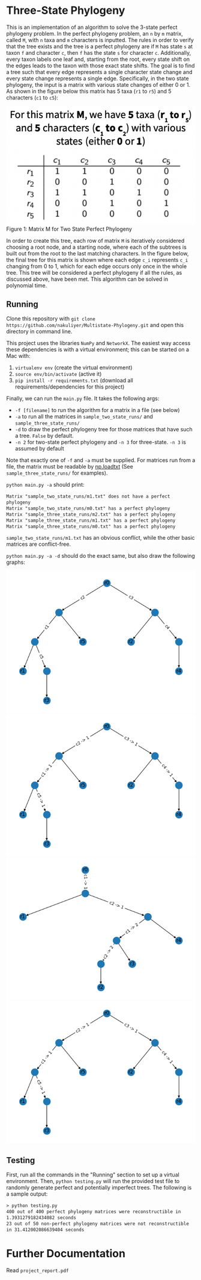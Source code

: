 # Three-State Phylogeny

This is an implementation of an algorithm to solve the 3-state perfect phylogeny problem. In the perfect phylogeny problem, an `n` by `m` matrix, called `M`, with `n` taxa and `m` characters is inputted. The rules in order to verify that the tree exists and the tree is a perfect phylogeny are if `M` has state `s` at taxon `f` and character `c`, then `f` has the state `s` for character `c`. Additionally, every taxon labels one leaf and, starting from the root, every state shift on the edges leads to the taxon with those exact state shifts. The goal is to find a tree such that every edge represents a single character state change and every state change represents a single edge. Specifically, in the two state phylogeny, the input is a matrix with various state changes of either 0 or 1. As shown in the figure below this matrix has 5 taxa (`r1` to `r5`) and 5 characters (`c1` to `c5`):

![Input Matrix](imgs/input_matrix_example.png)
Figure 1: Matrix M for Two State Perfect Phylogeny

In order to create this tree, each row of matrix `M` is iteratively considered choosing a root node, and a starting node, where each of the subtrees is built out from the root to the last matching characters. In the figure below, the final tree for this matrix is shown where each edge `c_i` represents `c_i` changing from 0 to 1, which for each edge occurs only once in the whole tree. This tree will be considered a perfect phylogeny if all the rules, as discussed above, have been met. This algorithm can be solved in polynomial time.


## Running

Clone this repository with `git clone https://github.com/nakuliyer/Multistate-Phylogeny.git` and open this directory in command line.

This project uses the libraries `NumPy` and `NetworkX`. The easiest way access these dependencies is with a virtual environment; this can be started on a Mac with:
1. `virtualenv env` (create the virtual environment)
2. `source env/bin/activate` (active it)
3. `pip install -r requirements.txt` (download all requirements/dependencies for this project)

Finally, we can run the `main.py` file. It takes the following args:
* `-f [filename]` to run the algorithm for a matrix in a file (see below)
* `-a` to run all the matrices in `sample_two_state_runs/` and `sample_three_state_runs/`
* `-d` to draw the perfect phylogeny tree for those matrices that have such a tree. `False` by default.
* `-n 2` for two-state perfect phylogeny and `-n 3` for three-state. `-n 3` is assumed by default

Note that exactly one of `-f` and `-a` must be supplied. For matrices run from a file, the matrix must be readable by [np.loadtxt](https://numpy.org/doc/stable/reference/generated/numpy.loadtxt.html) (See `sample_three_state_runs/` for examples).

`python main.py -a` should print:
```
Matrix "sample_two_state_runs/m1.txt" does not have a perfect phylogeny
Matrix "sample_two_state_runs/m0.txt" has a perfect phylogeny
Matrix "sample_three_state_runs/m2.txt" has a perfect phylogeny
Matrix "sample_three_state_runs/m1.txt" has a perfect phylogeny
Matrix "sample_three_state_runs/m0.txt" has a perfect phylogeny
```
`sample_two_state_runs/m1.txt` has an obvious conflict, while the other basic matrices are conflict-free.

`python main.py -a -d` should do the exact same, but also draw the following graphs:

![img](imgs/2sm0.png)
![img](imgs/3sm0.png)
![img](imgs/3sm1.png)
![img](imgs/3sm2.png)

## Testing

First, run all the commands in the "Running" section to set up a virtual environment. Then, `python testing.py` will run the provided test file to randomly generate perfect and potentially imperfect trees. The following is a sample output:
```
> python testing.py                            
400 out of 400 perfect phylogeny matrices were reconstructible in 1.3931279182434082 seconds
23 out of 50 non-perfect phylogeny matrices were not reconstructible in 31.412002086639404 seconds
```

# Further Documentation
Read `project_report.pdf`
